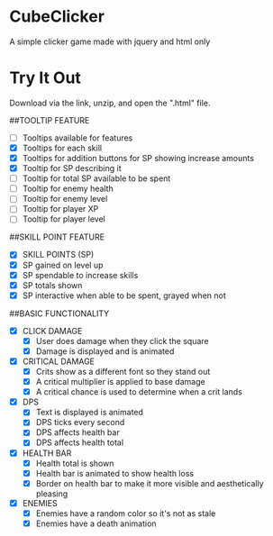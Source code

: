 # CubeClicker
A simple clicker game made with jquery and html only

# Try It Out
Download via the link, unzip, and open the ".html" file.

##TOOLTIP FEATURE
- [ ] Tooltips available for features
 - [x] Tooltips for each skill
 - [x] Tooltips for addition buttons for SP showing increase amounts
 - [x] Tooltip for SP describing it
 - [ ] Tooltip for total SP available to be spent
 - [ ] Tooltip for enemy health
 - [ ] Tooltip for enemy level
 - [ ] Tooltip for player XP
 - [ ] Tooltip for player level

##SKILL POINT FEATURE
- [x] SKILL POINTS (SP)
 - [x] SP gained on level up
 - [x] SP spendable to increase skills
 - [x] SP totals shown
 - [x] SP interactive when able to be spent, grayed when not

##BASIC FUNCTIONALITY

- [x] CLICK DAMAGE
   - [x] User does damage when they click the square
   - [x] Damage is displayed and is animated
- [x] CRITICAL DAMAGE
   - [x] Crits show as a different font so they stand out
   - [x] A critical multiplier is applied to base damage
   - [x] A critical chance is used to determine when a crit lands
- [x] DPS
   - [x] Text is displayed is animated
   - [x] DPS ticks every second
   - [x] DPS affects health bar
   - [x] DPS affects health total
- [x] HEALTH BAR
   - [x] Health total is shown
   - [x] Health bar is animated to show health loss
   - [x] Border on health bar to make it more visible and aesthetically pleasing
- [x] ENEMIES
   - [x] Enemies have a random color so it's not as stale
   - [x] Enemies have a death animation
